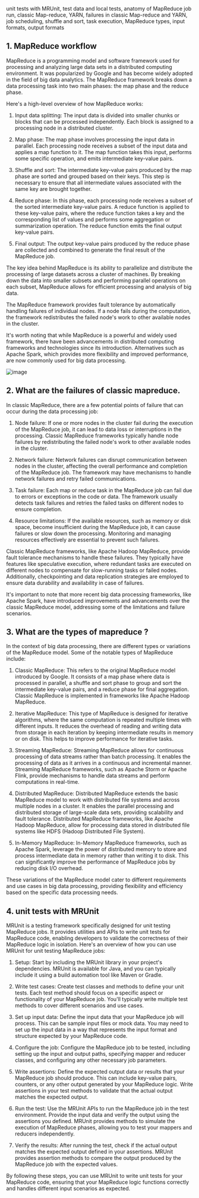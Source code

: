  unit tests with MRUnit, test data and local tests,
anatomy of MapReduce job run, classic Map-reduce, YARN, failures in classic
Map-reduce and YARN, job scheduling, shuffle and sort, task execution,
MapReduce types, input formats, output formats

## 1. MapReduce workflow

MapReduce is a programming model and software framework used for processing and analyzing large data sets in a distributed computing environment. It was popularized by Google and has become widely adopted in the field of big data analytics. The MapReduce framework breaks down a data processing task into two main phases: the map phase and the reduce phase.

Here's a high-level overview of how MapReduce works:

1. Input data splitting: The input data is divided into smaller chunks or blocks that can be processed independently. Each block is assigned to a processing node in a distributed cluster.

2. Map phase: The map phase involves processing the input data in parallel. Each processing node receives a subset of the input data and applies a map function to it. The map function takes this input, performs some specific operation, and emits intermediate key-value pairs.

3. Shuffle and sort: The intermediate key-value pairs produced by the map phase are sorted and grouped based on their keys. This step is necessary to ensure that all intermediate values associated with the same key are brought together.

4. Reduce phase: In this phase, each processing node receives a subset of the sorted intermediate key-value pairs. A reduce function is applied to these key-value pairs, where the reduce function takes a key and the corresponding list of values and performs some aggregation or summarization operation. The reduce function emits the final output key-value pairs.

5. Final output: The output key-value pairs produced by the reduce phase are collected and combined to generate the final result of the MapReduce job.

The key idea behind MapReduce is its ability to parallelize and distribute the processing of large datasets across a cluster of machines. By breaking down the data into smaller subsets and performing parallel operations on each subset, MapReduce allows for efficient processing and analysis of big data.

The MapReduce framework provides fault tolerance by automatically handling failures of individual nodes. If a node fails during the computation, the framework redistributes the failed node's work to other available nodes in the cluster.

It's worth noting that while MapReduce is a powerful and widely used framework, there have been advancements in distributed computing frameworks and technologies since its introduction. Alternatives such as Apache Spark, which provides more flexibility and improved performance, are now commonly used for big data processing.

![image](https://github.com/pritamhazra21/big-data/assets/75198912/49304c2c-0dbc-4d5d-a35e-c968eb6231db)

## 2. What are the failures of classic mapreduce.

In classic MapReduce, there are a few potential points of failure that can occur during the data processing job:

1. Node failure: If one or more nodes in the cluster fail during the execution of the MapReduce job, it can lead to data loss or interruptions in the processing. Classic MapReduce frameworks typically handle node failures by redistributing the failed node's work to other available nodes in the cluster.

2. Network failure: Network failures can disrupt communication between nodes in the cluster, affecting the overall performance and completion of the MapReduce job. The framework may have mechanisms to handle network failures and retry failed communications.

3. Task failure: Each map or reduce task in the MapReduce job can fail due to errors or exceptions in the code or data. The framework usually detects task failures and retries the failed tasks on different nodes to ensure completion.

4. Resource limitations: If the available resources, such as memory or disk space, become insufficient during the MapReduce job, it can cause failures or slow down the processing. Monitoring and managing resources effectively are essential to prevent such failures.

Classic MapReduce frameworks, like Apache Hadoop MapReduce, provide fault tolerance mechanisms to handle these failures. They typically have features like speculative execution, where redundant tasks are executed on different nodes to compensate for slow-running tasks or failed nodes. Additionally, checkpointing and data replication strategies are employed to ensure data durability and availability in case of failures.

It's important to note that more recent big data processing frameworks, like Apache Spark, have introduced improvements and advancements over the classic MapReduce model, addressing some of the limitations and failure scenarios.

## 3. What are the types of mapreduce ?

In the context of big data processing, there are different types or variations of the MapReduce model. Some of the notable types of MapReduce include:

1. Classic MapReduce: This refers to the original MapReduce model introduced by Google. It consists of a map phase where data is processed in parallel, a shuffle and sort phase to group and sort the intermediate key-value pairs, and a reduce phase for final aggregation. Classic MapReduce is implemented in frameworks like Apache Hadoop MapReduce.

2. Iterative MapReduce: This type of MapReduce is designed for iterative algorithms, where the same computation is repeated multiple times with different inputs. It reduces the overhead of reading and writing data from storage in each iteration by keeping intermediate results in memory or on disk. This helps to improve performance for iterative tasks.

3. Streaming MapReduce: Streaming MapReduce allows for continuous processing of data streams rather than batch processing. It enables the processing of data as it arrives in a continuous and incremental manner. Streaming MapReduce frameworks, such as Apache Storm or Apache Flink, provide mechanisms to handle data streams and perform computations in real-time.

4. Distributed MapReduce: Distributed MapReduce extends the basic MapReduce model to work with distributed file systems and across multiple nodes in a cluster. It enables the parallel processing and distributed storage of large-scale data sets, providing scalability and fault tolerance. Distributed MapReduce frameworks, like Apache Hadoop MapReduce, allow for processing data stored in distributed file systems like HDFS (Hadoop Distributed File System).

5. In-Memory MapReduce: In-Memory MapReduce frameworks, such as Apache Spark, leverage the power of distributed memory to store and process intermediate data in memory rather than writing it to disk. This can significantly improve the performance of MapReduce jobs by reducing disk I/O overhead.

These variations of the MapReduce model cater to different requirements and use cases in big data processing, providing flexibility and efficiency based on the specific data processing needs.

## 4. unit tests with MRUnit

MRUnit is a testing framework specifically designed for unit testing MapReduce jobs. It provides utilities and APIs to write unit tests for MapReduce code, enabling developers to validate the correctness of their MapReduce logic in isolation. Here's an overview of how you can use MRUnit for unit testing MapReduce jobs:

1. Setup: Start by including the MRUnit library in your project's dependencies. MRUnit is available for Java, and you can typically include it using a build automation tool like Maven or Gradle.

2. Write test cases: Create test classes and methods to define your unit tests. Each test method should focus on a specific aspect or functionality of your MapReduce job. You'll typically write multiple test methods to cover different scenarios and use cases.

3. Set up input data: Define the input data that your MapReduce job will process. This can be sample input files or mock data. You may need to set up the input data in a way that represents the input format and structure expected by your MapReduce code.

4. Configure the job: Configure the MapReduce job to be tested, including setting up the input and output paths, specifying mapper and reducer classes, and configuring any other necessary job parameters.

5. Write assertions: Define the expected output data or results that your MapReduce job should produce. This can include key-value pairs, counters, or any other output generated by your MapReduce logic. Write assertions in your test methods to validate that the actual output matches the expected output.

6. Run the test: Use the MRUnit APIs to run the MapReduce job in the test environment. Provide the input data and verify the output using the assertions you defined. MRUnit provides methods to simulate the execution of MapReduce phases, allowing you to test your mappers and reducers independently.

7. Verify the results: After running the test, check if the actual output matches the expected output defined in your assertions. MRUnit provides assertion methods to compare the output produced by the MapReduce job with the expected values.

By following these steps, you can use MRUnit to write unit tests for your MapReduce code, ensuring that your MapReduce logic functions correctly and handles different input scenarios as expected.
